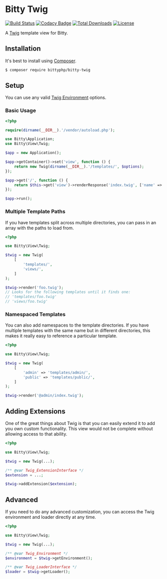# Bitty Twig

[![Build Status](https://travis-ci.org/bittyphp/bitty-twig.svg?branch=master)](https://travis-ci.org/bittyphp/bitty-twig)
[![Codacy Badge](https://api.codacy.com/project/badge/Coverage/c1ba5f9952b4438f9583d2da0dd19167)](https://www.codacy.com/app/bittyphp/bitty-twig)
[![Total Downloads](https://poser.pugx.org/bittyphp/bitty-twig/downloads)](https://packagist.org/packages/bittyphp/bitty-twig)
[![License](https://poser.pugx.org/bittyphp/bitty-twig/license)](https://packagist.org/packages/bittyphp/bitty-twig)

A [Twig](https://twig.symfony.com/) template view for Bitty.

## Installation

It's best to install using [Composer](https://getcomposer.org/).

```sh
$ composer require bittyphp/bitty-twig
```

## Setup

You can use any valid [Twig Environment](https://twig.symfony.com/doc/2.x/api.html#environment-options) options.

### Basic Usage

```php
<?php

require(dirname(__DIR__).'/vendor/autoload.php');

use Bitty\Application;
use Bitty\View\Twig;

$app = new Application();

$app->getContainer()->set('view', function () {
    return new Twig(dirname(__DIR__).'/templates/', $options);
});

$app->get('/', function () {
    return $this->get('view')->renderResponse('index.twig', ['name' => 'Joe Schmoe']);
});

$app->run();

```

### Multiple Template Paths

If you have templates split across multiple directories, you can pass in an array with the paths to load from.

```php
<?php

use Bitty\View\Twig;

$twig = new Twig(
    [
        'templates/',
        'views/',
    ]
);

$twig->render('foo.twig');
// Looks for the following templates until it finds one:
// 'templates/foo.twig'
// 'views/foo.twig'

```

### Namespaced Templates

You can also add namespaces to the template directories. If you have multiple templates with the same name but in different directories, this makes it really easy to reference a particular template.

```php
<?php

use Bitty\View\Twig;

$twig = new Twig(
    [
        'admin' => 'templates/admin/',
        'public' => 'templates/public/',
    ]
);

$twig->render('@admin/index.twig');

```

## Adding Extensions

One of the great things about Twig is that you can easily extend it to add you own custom functionality. This view would not be complete without allowing access to that ability.

```php
<?php

use Bitty\View\Twig;

$twig = new Twig(...);

/** @var Twig_ExtensionInterface */
$extension = ...;

$twig->addExtension($extension);

```

## Advanced

If you need to do any advanced customization, you can access the Twig environment and loader directly at any time.

```php
<?php

use Bitty\View\Twig;

$twig = new Twig(...);

/** @var Twig_Environment */
$environment = $twig->getEnvironment();

/** @var Twig_LoaderInterface */
$loader = $twig->getLoader();

```

